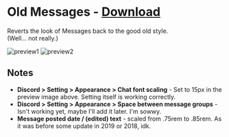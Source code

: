 # Old Messages - [Download](https://raw.githubusercontent.com/Trixlight/BDStuff/master/Themes/OldMessages/OldMessages.theme.css)

Reverts the look of Messages back to the good old style.  
(Well... not really.)

![preview1](https://Trixlight.github.io/BDStuff/Themes/OldMessages/Preview1.png)
![preview2](https://Trixlight.github.io/BDStuff/Themes/OldMessages/Preview2.png)

## Notes
* **Discord > Setting > Appearance > Chat font scaling** - Set to 15px in the preview image above. Setting itself is working correctly.
* **Discord > Setting > Appearance > Space between message groups** - Isn't working yet, maybe I'll add it later. I'm sowwy.
* **Message posted date / (edited) text** - scaled from .75rem to .85rem. As it was before some update in 2019 or 2018, idk.
